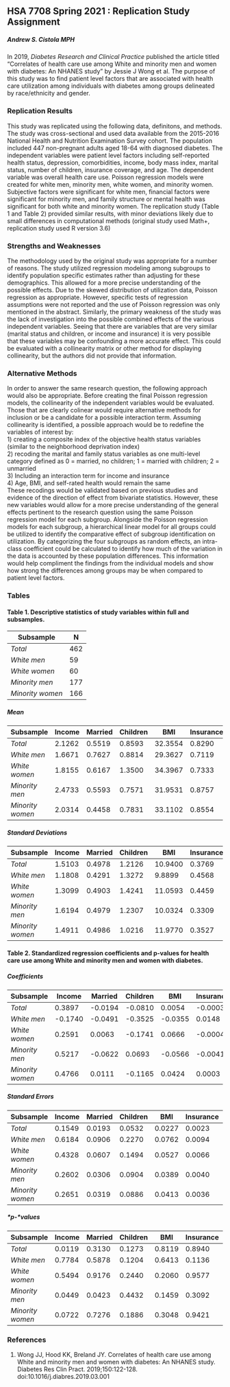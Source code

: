 ## HSA 7708 Spring 2021 :  Replication Study Assignment 
##### Andrew S. Cistola MPH 


In 2019, *Diabetes Research and Clinical Practice* published the article titled “Correlates of health care use among White and minority men and women with diabetes: An NHANES study” by Jessie J Wong et al. The purpose of this study was to find patient level factors that are associated with health care utilization among individuals with diabetes among groups delineated by race/ethnicity and gender. 

###  Replication Results 

This study was replicated using the following data, definitons, and methods. The study was cross-sectional and used data available from the 2015-2016 National Health and Nutrition Examination Survey cohort. The population included 447 non-pregnant adults aged 18-64 with diagnosed diabetes. The independent variables were patient level factors including self-reported health status, depression, comorbidities, income, body mass index, marital status, number of children, insurance coverage, and age. The dependent variable was overall health care use. Poisson regression models were created for white men, minority men, white women, and minority women. Subjective factors were significant for white men, financial factors were significant for minority men, and family structure or mental health was significant for both white and minority women. The replication study (Table 1 and Table 2) provided similar results, with minor deviations likely due to small differences in computational methods (original study used Math+, replication study used R version 3.6) 

###  Strengths and Weaknesses 

The methodology used by the original study was appropriate for a number of reasons. The study utilized regression modeling among subgroups to identify population specific estimates rather than adjusting for these demographics. This allowed for a more precise understanding of the possible effects. Due to the skewed distribution of utilization data, Poisson regression as appropriate. However, specific tests of regression assumptions were not reported and the use of Poisson regression was only mentioned in the abstract. Similarly, the primary weakness of the study was the lack of investigation into the possible combined effects of the various independent variables. Seeing that there are variables that are very similar (marital status and children, or income and insurance) it is very possible that these variables may be confounding a more accurate effect. This could be evaluated with a collinearity matrix or other method for displaying collinearity, but the authors did not provide that information. 

###  Alternative Methods 

In order to answer the same research question, the following approach would also be appropriate. Before creating the final Poisson regression models, the collinearity of the independent variables would be evaluated. Those that are clearly colinear would require alternative methods for inclusion or be a candidate for a possible interaction term. Assuming collinearity is identified, a possible approach would be to redefine the variables of interest by:<br>1) creating a composite index of the objective health status variables (similar to the neighborhood deprivation index)<br>2) recoding the marital and family status variables as one multi-level category defined as 0 = married, no children; 1 = married with children; 2 = unmarried<br>3) Including an interaction term for income and insurance<br>4) Age, BMI, and self-rated health would remain the same<br>These recodings would be validated based on previous studies and evidence of the direction of effect from bivariate statistics. However, these new variables would allow for a more precise understanding of the general effects pertinent to the research question using the same Poisson regression model for each subgroup. Alongside the Poisson regression models for each subgroup, a hierarchical linear model for all groups could be utilized to identify the comparative effect of subgroup identification on utilization. By categorizing the four subgroups as random effects, an intra-class coefficient could be calculated to identify how much of the variation in the data is accounted by these population differences. This information would help compliment the findings from the individual models and show how strong the differences among groups may be when compared to patient level factors. 

### Tables

#### Table 1. Descriptive statistics of study variables within full and subsamples.

Subsample       | N 
----------------|--------------------------------------------------------------- 
*Total*          |  462 
*White men*      |  59 
*White women*    |  60 
*Minority men*   |  177 
*Minority women* |  166 

##### Mean

Subsample        | Income | Married | Children | BMI | Insurance | Health | Utilization | Depression | Comorbidity 
-----------------|------|------|------|------|------|------|------|------|------ 
*Total*          |   2.1262 |  0.5519 |  0.8593 | 32.3554 |  0.8290 |  3.5844 |  3.3074 |  4.0000 |  2.0779 
*White men*      |   1.6671 |  0.7627 |  0.8814 | 29.3627 |  0.7119 |  3.7966 |  2.5593 |  3.2881 |  1.5763 
*White women*    |   1.8155 |  0.6167 |  1.3500 | 34.3967 |  0.7333 |  3.9000 |  3.5833 |  4.1167 |  1.7167 
*Minority men*   |   2.4733 |  0.5593 |  0.7571 | 31.9531 |  0.8757 |  3.4633 |  3.3051 |  3.4237 |  2.0508 
*Minority women* |   2.0314 |  0.4458 |  0.7831 | 33.1102 |  0.8554 |  3.5241 |  3.4759 |  4.8253 |  2.4157 

##### Standard Deviations

Subsample        | Income | Married | Children | BMI | Insurance | Health | Utilization | Depression | Comorbidity 
-----------------|------|------|------|------|------|------|------|------|------ 
*Total*          |   1.5103 |  0.4978 |  1.2126 | 10.9400 |  0.3769 |  0.9948 |  1.9860 |  5.1847 |  1.7334 
*White men*      |  1.1808 | 0.4291 | 1.3272 | 9.8899 | 0.4568 | 0.7830 | 1.4887 | 4.8745 | 1.7734 
*White women*    |   1.3099 |  0.4903 |  1.4241 | 11.0593 |  0.4459 |  0.8577 |  2.1885 |  4.7339 |  1.6060 
*Minority men*   |   1.6194 |  0.4979 |  1.2307 | 10.0324 |  0.3309 |  1.1130 |  2.0247 |  5.0403 |  1.5604 
*Minority women* |   1.4911 |  0.4986 |  1.0216 | 11.9770 |  0.3527 |  0.9452 |  1.9747 |  5.5147 |  1.8754 


#### Table 2. Standardized regression coefficients and p-values for health care use among White and minority men and women with diabetes.

##### Coefficients

Subsample        | Income | Married | Children | BMI | Insurance | Health | Utilization | Depression | Comorbidity 
-----------------|------|------|------|------|------|------|------|------|------ 
*Total*          |   0.3897 | -0.0194 | -0.0810 |  0.0054 | -0.0003 |  0.4375 |  0.0783 |  0.0156 |  0.0734 
*White men*      |  -0.1740 | -0.0491 | -0.3525 | -0.0355 |  0.0148 |  0.5323 |  0.1357 |  0.0056 |  0.0598 
*White women*    |   0.2591 |  0.0063 | -0.1741 |  0.0666 | -0.0004 |  0.4364 |  0.0928 |  0.0195 |  0.1221 
*Minority men*   |   0.5217 | -0.0622 |  0.0693 | -0.0566 | -0.0041 |  0.5562 |  0.0702 |  0.0147 |  0.0662 
*Minority women* |   0.4766 |  0.0111 | -0.1165 |  0.0424 |  0.0003 |  0.2230 |  0.0838 |  0.0135 |  0.0721 

##### Standard Errors

Subsample        | Income | Married | Children | BMI | Insurance | Health | Utilization | Depression | Comorbidity 
-----------------|------|------|------|------|------|------|------|------|------ 
*Total*          |  0.1549 | 0.0193 | 0.0532 | 0.0227 | 0.0023 | 0.0825 | 0.0291 | 0.0049 | 0.0143 
*White men*      |  0.6184 | 0.0906 | 0.2270 | 0.0762 | 0.0094 | 0.2261 | 0.1331 | 0.0204 | 0.0494 
*White women*    |  0.4328 | 0.0607 | 0.1494 | 0.0527 | 0.0066 | 0.1886 | 0.0972 | 0.0146 | 0.0415 
*Minority men*   |  0.2602 | 0.0306 | 0.0904 | 0.0389 | 0.0040 | 0.1658 | 0.0407 | 0.0085 | 0.0274 
*Minority women* |  0.2651 | 0.0319 | 0.0886 | 0.0413 | 0.0036 | 0.1357 | 0.0546 | 0.0079 | 0.0219 

##### *p-*values

Subsample        | Income | Married | Children | BMI | Insurance | Health | Utilization | Depression | Comorbidity 
-----------------|------|------|------|------|------|------|------|------|------ 
*Total*          |  0.0119 | 0.3130 | 0.1273 | 0.8119 | 0.8940 | 0.0000 | 0.0072 | 0.0015 | 0.0000 
*White men*      |  0.7784 | 0.5878 | 0.1204 | 0.6413 | 0.1136 | 0.0186 | 0.3079 | 0.7841 | 0.2254 
*White women*    |  0.5494 | 0.9176 | 0.2440 | 0.2060 | 0.9577 | 0.0207 | 0.3398 | 0.1828 | 0.0033 
*Minority men*   |  0.0449 | 0.0423 | 0.4432 | 0.1459 | 0.3092 | 0.0008 | 0.0843 | 0.0824 | 0.0156 
*Minority women* |  0.0722 | 0.7276 | 0.1886 | 0.3048 | 0.9421 | 0.1004 | 0.1252 | 0.0854 | 0.0010 


### References

1.  Wong JJ, Hood KK, Breland JY. Correlates of health care use among White and minority men and women with diabetes: An NHANES study. Diabetes Res Clin Pract. 2019;150:122-128. doi:10.1016/j.diabres.2019.03.001 

